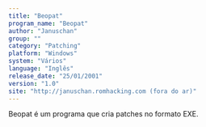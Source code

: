 ```yaml
---
title: "Beopat"
program_name: "Beopat"
author: "Januschan"
group: ""
category: "Patching"
platform: "Windows"
system: "Vários"
language: "Inglês"
release_date: "25/01/2001"
version: "1.0"
site: "http://januschan.romhacking.com (fora do ar)"
---
```

Beopat é um programa que cria patches no formato EXE.
